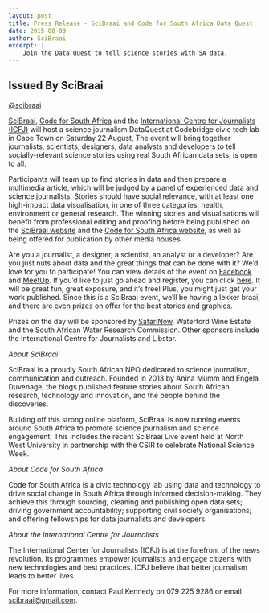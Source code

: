```yaml
---
layout: post
title: Press Release - SciBraai and Code for South Africa Data Quest 
date: 2015-08-03
author: SciBraai
excerpt: |
    Join the Data Quest to tell science stories with SA data.
---
```


## Issued By SciBraai
[@scibraai](https://twitter.com/scibraai)

[SciBraai](http://scibraai.co.za), [Code for South Africa](http://www.code4sa.org) and the [International Centre for Journalists (ICFJ)](http://www.icfj.org/)  will host a science journalism DataQuest at Codebridge civic tech lab in Cape Town on Saturday 22 August,  The event will bring together journalists, scientists, designers, data analysts and developers to tell socially-relevant science stories using real South African data sets, is open to all.

Participants will team up to find stories in data and then prepare a multimedia article, which will be judged by a panel of experienced data and science journalists. Stories should have social relevance, with at least one high-impact data visualisation, in one of three categories: health, environment or general research. The winning stories and visualisations will benefit from professional editing and proofing before being published on the [SciBraai website](http://scibraai.co.za/) and the [Code for South Africa website](http://www.code4sa.org.za), as well as being offered for publication by other media houses.

Are you a journalist, a designer, a scientist, an analyst  or a developer? Are you just nuts about data and the great things that can be done with it? We’d love for you to participate! You can view details of the event on [Facebook](https://www.facebook.com/events/1653107801578804/) and [MeetUp](http://www.meetup.com/Code-for-South-Africa-Hackers/events/224371074/). If you’d like to just go ahead and register, you can click [here](http://goo.gl/forms/WzW5MbrxHr). It will be great fun, great exposure, and it’s free! Plus, you might just get your work published. Since this is a SciBraai event, we’ll be having a lekker braai, and there are even prizes on offer for the best stories and graphics.

Prizes on the day will be sponsored by [SafariNow](http://www.safarinow.com/), Waterford Wine Estate and the South African Water Research Commission. Other sponsors include the International Centre for Journalists and Libstar.

*About SciBraai*

SciBraai is a proudly South African NPO dedicated to science journalism, communication and outreach. Founded in 2013 by Anina Mumm and Engela Duvenage, the blogs published feature stories about South African research, technology and innovation, and the people behind the discoveries.

Building off this strong online platform, SciBraai is now running events around South Africa to promote science journalism and science engagement. This includes the recent SciBraai Live event held at North West University in partnership with the CSIR to celebrate National Science Week.

*About Code for South Africa*

Code for South Africa is a civic technology lab using data and technology to drive social change in South Africa through informed decision-making. They achieve this through sourcing, cleaning and publishing open data sets; driving government accountability; supporting civil society organisations; and offering fellowships for data journalists and developers.

*About the International Centre for Journalists*

The International Center for Journalists (ICFJ) is at the forefront of the news revolution. Its programmes empower journalists and engage citizens with new technologies and best practices. ICFJ believe that better journalism leads to better lives.

For more information, contact Paul Kennedy on 079 225 9286 or email scibraai@gmail.com.


